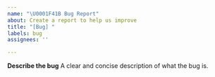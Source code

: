 ```yaml
---
name: "\U0001F41B Bug Report"
about: Create a report to help us improve
title: "[Bug] "
labels: bug
assignees: ''

---
```


**Describe the bug**
A clear and concise description of what the bug is.
